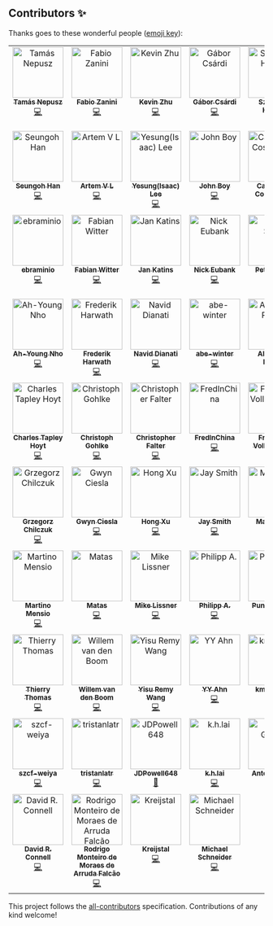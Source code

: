 ## Contributors ✨

Thanks goes to these wonderful people ([emoji key](https://allcontributors.org/docs/en/emoji-key)):

<!-- ALL-CONTRIBUTORS-LIST:START - Do not remove or modify this section -->
<!-- prettier-ignore-start -->
<!-- markdownlint-disable -->
<table>
  <tbody>
    <tr>
      <td align="center" valign="top" width="14.28%"><a href="https://collmot.com/"><img src="https://avatars.githubusercontent.com/u/195637?v=4?s=100" width="100px;" alt="Tamás Nepusz"/><br /><sub><b>Tamás Nepusz</b></sub></a><br /><a href="https://github.com/igraph/python-igraph/commits?author=ntamas" title="Code">💻</a></td>
      <td align="center" valign="top" width="14.28%"><a href="https://fabilab.org/"><img src="https://avatars.githubusercontent.com/u/1200640?v=4?s=100" width="100px;" alt="Fabio Zanini"/><br /><sub><b>Fabio Zanini</b></sub></a><br /><a href="https://github.com/igraph/python-igraph/commits?author=iosonofabio" title="Code">💻</a></td>
      <td align="center" valign="top" width="14.28%"><a href="https://github.com/Gomango999"><img src="https://avatars.githubusercontent.com/u/37771462?v=4?s=100" width="100px;" alt="Kevin Zhu"/><br /><sub><b>Kevin Zhu</b></sub></a><br /><a href="https://github.com/igraph/python-igraph/commits?author=Gomango999" title="Code">💻</a></td>
      <td align="center" valign="top" width="14.28%"><a href="https://github.com/gaborcsardi"><img src="https://avatars.githubusercontent.com/u/660288?v=4?s=100" width="100px;" alt="Gábor Csárdi"/><br /><sub><b>Gábor Csárdi</b></sub></a><br /><a href="https://github.com/igraph/python-igraph/commits?author=gaborcsardi" title="Code">💻</a></td>
      <td align="center" valign="top" width="14.28%"><a href="http://szhorvat.net/"><img src="https://avatars.githubusercontent.com/u/1212871?v=4?s=100" width="100px;" alt="Szabolcs Horvát"/><br /><sub><b>Szabolcs Horvát</b></sub></a><br /><a href="https://github.com/igraph/python-igraph/commits?author=szhorvat" title="Code">💻</a></td>
      <td align="center" valign="top" width="14.28%"><a href="http://www.traag.net/"><img src="https://avatars.githubusercontent.com/u/6057804?v=4?s=100" width="100px;" alt="Vincent Traag"/><br /><sub><b>Vincent Traag</b></sub></a><br /><a href="https://github.com/igraph/python-igraph/commits?author=vtraag" title="Code">💻</a></td>
      <td align="center" valign="top" width="14.28%"><a href="https://github.com/deeenes"><img src="https://avatars.githubusercontent.com/u/2679889?v=4?s=100" width="100px;" alt="deeenes"/><br /><sub><b>deeenes</b></sub></a><br /><a href="https://github.com/igraph/python-igraph/commits?author=deeenes" title="Code">💻</a></td>
    </tr>
    <tr>
      <td align="center" valign="top" width="14.28%"><a href="https://h5jam.github.io/"><img src="https://avatars.githubusercontent.com/u/46439899?v=4?s=100" width="100px;" alt="Seungoh Han"/><br /><sub><b>Seungoh Han</b></sub></a><br /><a href="https://github.com/igraph/python-igraph/commits?author=h5jam" title="Code">💻</a></td>
      <td align="center" valign="top" width="14.28%"><a href="http://linkedin.com/in/artemvl"><img src="https://avatars.githubusercontent.com/u/6162969?v=4?s=100" width="100px;" alt="Artem V L"/><br /><sub><b>Artem V L</b></sub></a><br /><a href="https://github.com/igraph/python-igraph/commits?author=luav" title="Code">💻</a></td>
      <td align="center" valign="top" width="14.28%"><a href="https://github.com/Isaac-Lee"><img src="https://avatars.githubusercontent.com/u/49810053?v=4?s=100" width="100px;" alt="Yesung(Isaac) Lee"/><br /><sub><b>Yesung(Isaac) Lee</b></sub></a><br /><a href="https://github.com/igraph/python-igraph/commits?author=Isaac-Lee" title="Code">💻</a></td>
      <td align="center" valign="top" width="14.28%"><a href="https://www.jboy.space/"><img src="https://avatars.githubusercontent.com/u/2187261?v=4?s=100" width="100px;" alt="John Boy"/><br /><sub><b>John Boy</b></sub></a><br /><a href="https://github.com/igraph/python-igraph/commits?author=jboynyc" title="Code">💻</a></td>
      <td align="center" valign="top" width="14.28%"><a href="https://cdcl.ml/"><img src="https://avatars.githubusercontent.com/u/10780059?v=4?s=100" width="100px;" alt="Casper da Costa-Luis"/><br /><sub><b>Casper da Costa-Luis</b></sub></a><br /><a href="https://github.com/igraph/python-igraph/commits?author=casperdcl" title="Code">💻</a></td>
      <td align="center" valign="top" width="14.28%"><a href="https://albertoalcolea.com/"><img src="https://avatars.githubusercontent.com/u/1153725?v=4?s=100" width="100px;" alt="Alberto Alcolea"/><br /><sub><b>Alberto Alcolea</b></sub></a><br /><a href="https://github.com/igraph/python-igraph/commits?author=albertoalcolea" title="Code">💻</a></td>
      <td align="center" valign="top" width="14.28%"><a href="https://pyedu.hu/arpad/"><img src="https://avatars.githubusercontent.com/u/951303?v=4?s=100" width="100px;" alt="Árpád Horváth"/><br /><sub><b>Árpád Horváth</b></sub></a><br /><a href="https://github.com/igraph/python-igraph/commits?author=horvatha" title="Code">💻</a></td>
    </tr>
    <tr>
      <td align="center" valign="top" width="14.28%"><a href="https://github.com/ebraminio"><img src="https://avatars.githubusercontent.com/u/833473?v=4?s=100" width="100px;" alt="ebraminio"/><br /><sub><b>ebraminio</b></sub></a><br /><a href="https://github.com/igraph/python-igraph/commits?author=ebraminio" title="Code">💻</a></td>
      <td align="center" valign="top" width="14.28%"><a href="https://github.com/fwitter"><img src="https://avatars.githubusercontent.com/u/10985458?v=4?s=100" width="100px;" alt="Fabian Witter"/><br /><sub><b>Fabian Witter</b></sub></a><br /><a href="https://github.com/igraph/python-igraph/commits?author=fwitter" title="Code">💻</a></td>
      <td align="center" valign="top" width="14.28%"><a href="http://www.katzien.de/"><img src="https://avatars.githubusercontent.com/u/890156?v=4?s=100" width="100px;" alt="Jan Katins"/><br /><sub><b>Jan Katins</b></sub></a><br /><a href="https://github.com/igraph/python-igraph/commits?author=jankatins" title="Code">💻</a></td>
      <td align="center" valign="top" width="14.28%"><a href="https://github.com/nickeubank"><img src="https://avatars.githubusercontent.com/u/9683693?v=4?s=100" width="100px;" alt="Nick Eubank"/><br /><sub><b>Nick Eubank</b></sub></a><br /><a href="https://github.com/igraph/python-igraph/commits?author=nickeubank" title="Code">💻</a></td>
      <td align="center" valign="top" width="14.28%"><a href="http://finger-tree.blogspot.com/"><img src="https://avatars.githubusercontent.com/u/406445?v=4?s=100" width="100px;" alt="Peter Scott"/><br /><sub><b>Peter Scott</b></sub></a><br /><a href="https://github.com/igraph/python-igraph/commits?author=PeterScott" title="Code">💻</a></td>
      <td align="center" valign="top" width="14.28%"><a href="https://github.com/Sriram-Pattabiraman"><img src="https://avatars.githubusercontent.com/u/59712515?v=4?s=100" width="100px;" alt="Sriram-Pattabiraman"/><br /><sub><b>Sriram-Pattabiraman</b></sub></a><br /><a href="https://github.com/igraph/python-igraph/commits?author=Sriram-Pattabiraman" title="Code">💻</a></td>
      <td align="center" valign="top" width="14.28%"><a href="https://iggisv9t.xyz/"><img src="https://avatars.githubusercontent.com/u/19172517?v=4?s=100" width="100px;" alt="Sviatoslav"/><br /><sub><b>Sviatoslav</b></sub></a><br /><a href="https://github.com/igraph/python-igraph/commits?author=iggisv9t" title="Code">💻</a></td>
    </tr>
    <tr>
      <td align="center" valign="top" width="14.28%"><a href="https://github.com/ah00ee"><img src="https://avatars.githubusercontent.com/u/68725978?v=4?s=100" width="100px;" alt="Ah-Young Nho"/><br /><sub><b>Ah-Young Nho</b></sub></a><br /><a href="https://github.com/igraph/python-igraph/commits?author=ah00ee" title="Code">💻</a></td>
      <td align="center" valign="top" width="14.28%"><a href="https://github.com/frederik-h"><img src="https://avatars.githubusercontent.com/u/22046314?v=4?s=100" width="100px;" alt="Frederik Harwath"/><br /><sub><b>Frederik Harwath</b></sub></a><br /><a href="https://github.com/igraph/python-igraph/commits?author=frederik-h" title="Code">💻</a></td>
      <td align="center" valign="top" width="14.28%"><a href="https://github.com/naviddianati"><img src="https://avatars.githubusercontent.com/u/5558232?v=4?s=100" width="100px;" alt="Navid Dianati"/><br /><sub><b>Navid Dianati</b></sub></a><br /><a href="https://github.com/igraph/python-igraph/commits?author=naviddianati" title="Code">💻</a></td>
      <td align="center" valign="top" width="14.28%"><a href="https://github.com/abe-winter"><img src="https://avatars.githubusercontent.com/u/7256523?v=4?s=100" width="100px;" alt="abe-winter"/><br /><sub><b>abe-winter</b></sub></a><br /><a href="https://github.com/igraph/python-igraph/commits?author=abe-winter" title="Code">💻</a></td>
      <td align="center" valign="top" width="14.28%"><a href="https://github.com/arivero"><img src="https://avatars.githubusercontent.com/u/43174?v=4?s=100" width="100px;" alt="Alejandro Rivero"/><br /><sub><b>Alejandro Rivero</b></sub></a><br /><a href="https://github.com/igraph/python-igraph/commits?author=arivero" title="Code">💻</a></td>
      <td align="center" valign="top" width="14.28%"><a href="https://github.com/Ariki"><img src="https://avatars.githubusercontent.com/u/519412?v=4?s=100" width="100px;" alt="Ariki"/><br /><sub><b>Ariki</b></sub></a><br /><a href="https://github.com/igraph/python-igraph/commits?author=Ariki" title="Code">💻</a></td>
      <td align="center" valign="top" width="14.28%"><a href="https://cvanelteren.github.io/"><img src="https://avatars.githubusercontent.com/u/19485143?v=4?s=100" width="100px;" alt="Casper van Elteren"/><br /><sub><b>Casper van Elteren</b></sub></a><br /><a href="https://github.com/igraph/python-igraph/commits?author=cvanelteren" title="Code">💻</a></td>
    </tr>
    <tr>
      <td align="center" valign="top" width="14.28%"><a href="https://cthoyt.com/"><img src="https://avatars.githubusercontent.com/u/5069736?v=4?s=100" width="100px;" alt="Charles Tapley Hoyt"/><br /><sub><b>Charles Tapley Hoyt</b></sub></a><br /><a href="https://github.com/igraph/python-igraph/commits?author=cthoyt" title="Code">💻</a></td>
      <td align="center" valign="top" width="14.28%"><a href="https://www.cgohlke.com/"><img src="https://avatars.githubusercontent.com/u/483428?v=4?s=100" width="100px;" alt="Christoph Gohlke"/><br /><sub><b>Christoph Gohlke</b></sub></a><br /><a href="https://github.com/igraph/python-igraph/commits?author=cgohlke" title="Code">💻</a></td>
      <td align="center" valign="top" width="14.28%"><a href="https://github.com/chrisfalter"><img src="https://avatars.githubusercontent.com/u/4177499?v=4?s=100" width="100px;" alt="Christopher Falter"/><br /><sub><b>Christopher Falter</b></sub></a><br /><a href="https://github.com/igraph/python-igraph/commits?author=chrisfalter" title="Code">💻</a></td>
      <td align="center" valign="top" width="14.28%"><a href="https://github.com/ReblochonMasque"><img src="https://avatars.githubusercontent.com/u/6275531?v=4?s=100" width="100px;" alt="FredInChina"/><br /><sub><b>FredInChina</b></sub></a><br /><a href="https://github.com/igraph/python-igraph/commits?author=ReblochonMasque" title="Code">💻</a></td>
      <td align="center" valign="top" width="14.28%"><a href="https://friso.lol/"><img src="https://avatars.githubusercontent.com/u/273638?v=4?s=100" width="100px;" alt="Friso van Vollenhoven"/><br /><sub><b>Friso van Vollenhoven</b></sub></a><br /><a href="https://github.com/igraph/python-igraph/commits?author=friso" title="Code">💻</a></td>
      <td align="center" valign="top" width="14.28%"><a href="https://szarnyasg.github.io/"><img src="https://avatars.githubusercontent.com/u/1402801?v=4?s=100" width="100px;" alt="Gabor Szarnyas"/><br /><sub><b>Gabor Szarnyas</b></sub></a><br /><a href="https://github.com/igraph/python-igraph/commits?author=szarnyasg" title="Code">💻</a></td>
      <td align="center" valign="top" width="14.28%"><a href="https://github.com/GaoFangshu"><img src="https://avatars.githubusercontent.com/u/11488742?v=4?s=100" width="100px;" alt="Gao Fangshu"/><br /><sub><b>Gao Fangshu</b></sub></a><br /><a href="https://github.com/igraph/python-igraph/commits?author=GaoFangshu" title="Code">💻</a></td>
    </tr>
    <tr>
      <td align="center" valign="top" width="14.28%"><a href="https://github.com/gchilczuk"><img src="https://avatars.githubusercontent.com/u/16257695?v=4?s=100" width="100px;" alt="Grzegorz Chilczuk"/><br /><sub><b>Grzegorz Chilczuk</b></sub></a><br /><a href="https://github.com/igraph/python-igraph/commits?author=gchilczuk" title="Code">💻</a></td>
      <td align="center" valign="top" width="14.28%"><a href="http://cecinestpasunefromage.wordpress.com/"><img src="https://avatars.githubusercontent.com/u/2363820?v=4?s=100" width="100px;" alt="Gwyn Ciesla"/><br /><sub><b>Gwyn Ciesla</b></sub></a><br /><a href="https://github.com/igraph/python-igraph/commits?author=limburgher" title="Code">💻</a></td>
      <td align="center" valign="top" width="14.28%"><a href="https://www.topbug.net/"><img src="https://avatars.githubusercontent.com/u/325476?v=4?s=100" width="100px;" alt="Hong Xu"/><br /><sub><b>Hong Xu</b></sub></a><br /><a href="https://github.com/igraph/python-igraph/commits?author=xuhdev" title="Code">💻</a></td>
      <td align="center" valign="top" width="14.28%"><a href="https://github.com/jhsmith"><img src="https://avatars.githubusercontent.com/u/974519?v=4?s=100" width="100px;" alt="Jay Smith"/><br /><sub><b>Jay Smith</b></sub></a><br /><a href="https://github.com/igraph/python-igraph/commits?author=jhsmith" title="Code">💻</a></td>
      <td align="center" valign="top" width="14.28%"><a href="https://mapleccc.github.io/"><img src="https://avatars.githubusercontent.com/u/25131775?v=4?s=100" width="100px;" alt="MapleCCC"/><br /><sub><b>MapleCCC</b></sub></a><br /><a href="https://github.com/igraph/python-igraph/commits?author=MapleCCC" title="Code">💻</a></td>
      <td align="center" valign="top" width="14.28%"><a href="https://www.linkedin.com/in/marco-koepcke/"><img src="https://avatars.githubusercontent.com/u/3512122?v=4?s=100" width="100px;" alt="Marco Köpcke"/><br /><sub><b>Marco Köpcke</b></sub></a><br /><a href="https://github.com/igraph/python-igraph/commits?author=theCapypara" title="Code">💻</a></td>
      <td align="center" valign="top" width="14.28%"><a href="https://github.com/elfring"><img src="https://avatars.githubusercontent.com/u/660477?v=4?s=100" width="100px;" alt="Markus Elfring"/><br /><sub><b>Markus Elfring</b></sub></a><br /><a href="https://github.com/igraph/python-igraph/commits?author=elfring" title="Code">💻</a></td>
    </tr>
    <tr>
      <td align="center" valign="top" width="14.28%"><a href="https://martinomensio.github.io/"><img src="https://avatars.githubusercontent.com/u/11597393?v=4?s=100" width="100px;" alt="Martino Mensio"/><br /><sub><b>Martino Mensio</b></sub></a><br /><a href="https://github.com/igraph/python-igraph/commits?author=MartinoMensio" title="Code">💻</a></td>
      <td align="center" valign="top" width="14.28%"><a href="https://github.com/lauzadis"><img src="https://avatars.githubusercontent.com/u/30608308?v=4?s=100" width="100px;" alt="Matas"/><br /><sub><b>Matas</b></sub></a><br /><a href="https://github.com/igraph/python-igraph/commits?author=lauzadis" title="Code">💻</a></td>
      <td align="center" valign="top" width="14.28%"><a href="http://www.michaeljaylissner.com/"><img src="https://avatars.githubusercontent.com/u/236970?v=4?s=100" width="100px;" alt="Mike Lissner"/><br /><sub><b>Mike Lissner</b></sub></a><br /><a href="https://github.com/igraph/python-igraph/commits?author=mlissner" title="Code">💻</a></td>
      <td align="center" valign="top" width="14.28%"><a href="https://phil.red/"><img src="https://avatars.githubusercontent.com/u/291575?v=4?s=100" width="100px;" alt="Philipp A."/><br /><sub><b>Philipp A.</b></sub></a><br /><a href="https://github.com/igraph/python-igraph/commits?author=flying-sheep" title="Code">💻</a></td>
      <td align="center" valign="top" width="14.28%"><a href="https://puneethapai.github.io/"><img src="https://avatars.githubusercontent.com/u/21996583?v=4?s=100" width="100px;" alt="Puneetha Pai"/><br /><sub><b>Puneetha Pai</b></sub></a><br /><a href="https://github.com/igraph/python-igraph/commits?author=PuneethaPai" title="Code">💻</a></td>
      <td align="center" valign="top" width="14.28%"><a href="https://github.com/sr-murthy"><img src="https://avatars.githubusercontent.com/u/9358070?v=4?s=100" width="100px;" alt="S Murthy"/><br /><sub><b>S Murthy</b></sub></a><br /><a href="https://github.com/igraph/python-igraph/commits?author=sr-murthy" title="Code">💻</a></td>
      <td align="center" valign="top" width="14.28%"><a href="https://github.com/scottgigante"><img src="https://avatars.githubusercontent.com/u/8499679?v=4?s=100" width="100px;" alt="Scott Gigante"/><br /><sub><b>Scott Gigante</b></sub></a><br /><a href="https://github.com/igraph/python-igraph/commits?author=scottgigante" title="Code">💻</a></td>
    </tr>
    <tr>
      <td align="center" valign="top" width="14.28%"><a href="http://people.freebsd.org/~thierry/"><img src="https://avatars.githubusercontent.com/u/6819982?v=4?s=100" width="100px;" alt="Thierry Thomas"/><br /><sub><b>Thierry Thomas</b></sub></a><br /><a href="https://github.com/igraph/python-igraph/commits?author=thierry-FreeBSD" title="Code">💻</a></td>
      <td align="center" valign="top" width="14.28%"><a href="https://github.com/willemvandenboom"><img src="https://avatars.githubusercontent.com/u/41558513?v=4?s=100" width="100px;" alt="Willem van den Boom"/><br /><sub><b>Willem van den Boom</b></sub></a><br /><a href="https://github.com/igraph/python-igraph/commits?author=willemvandenboom" title="Code">💻</a></td>
      <td align="center" valign="top" width="14.28%"><a href="https://github.com/remysucre"><img src="https://avatars.githubusercontent.com/u/6758001?v=4?s=100" width="100px;" alt="Yisu Remy Wang"/><br /><sub><b>Yisu Remy Wang</b></sub></a><br /><a href="https://github.com/igraph/python-igraph/commits?author=remysucre" title="Code">💻</a></td>
      <td align="center" valign="top" width="14.28%"><a href="https://yongyeol.com/"><img src="https://avatars.githubusercontent.com/u/24250?v=4?s=100" width="100px;" alt="YY Ahn"/><br /><sub><b>YY Ahn</b></sub></a><br /><a href="https://github.com/igraph/python-igraph/commits?author=yy" title="Code">💻</a></td>
      <td align="center" valign="top" width="14.28%"><a href="https://github.com/kmankinen"><img src="https://avatars.githubusercontent.com/u/22212710?v=4?s=100" width="100px;" alt="kmankinen"/><br /><sub><b>kmankinen</b></sub></a><br /><a href="https://github.com/igraph/python-igraph/commits?author=kmankinen" title="Code">💻</a></td>
      <td align="center" valign="top" width="14.28%"><a href="https://github.com/odidev"><img src="https://avatars.githubusercontent.com/u/40816837?v=4?s=100" width="100px;" alt="odidev"/><br /><sub><b>odidev</b></sub></a><br /><a href="https://github.com/igraph/python-igraph/commits?author=odidev" title="Code">💻</a></td>
      <td align="center" valign="top" width="14.28%"><a href="https://github.com/sombreslames"><img src="https://avatars.githubusercontent.com/u/4037102?v=4?s=100" width="100px;" alt="sombreslames"/><br /><sub><b>sombreslames</b></sub></a><br /><a href="https://github.com/igraph/python-igraph/commits?author=sombreslames" title="Code">💻</a></td>
    </tr>
    <tr>
      <td align="center" valign="top" width="14.28%"><a href="https://hohoweiya.xyz/"><img src="https://avatars.githubusercontent.com/u/13688320?v=4?s=100" width="100px;" alt="szcf-weiya"/><br /><sub><b>szcf-weiya</b></sub></a><br /><a href="https://github.com/igraph/python-igraph/commits?author=szcf-weiya" title="Code">💻</a></td>
      <td align="center" valign="top" width="14.28%"><a href="https://github.com/tristanlatr"><img src="https://avatars.githubusercontent.com/u/19967168?v=4?s=100" width="100px;" alt="tristanlatr"/><br /><sub><b>tristanlatr</b></sub></a><br /><a href="https://github.com/igraph/python-igraph/commits?author=tristanlatr" title="Code">💻</a></td>
      <td align="center" valign="top" width="14.28%"><a href="https://github.com/JDPowell648"><img src="https://avatars.githubusercontent.com/u/41934552?v=4?s=100" width="100px;" alt="JDPowell648"/><br /><sub><b>JDPowell648</b></sub></a><br /><a href="https://github.com/igraph/python-igraph/commits?author=JDPowell648" title="Documentation">📖</a></td>
      <td align="center" valign="top" width="14.28%"><a href="https://github.com/Adriankhl"><img src="https://avatars.githubusercontent.com/u/16377650?v=4?s=100" width="100px;" alt="k.h.lai"/><br /><sub><b>k.h.lai</b></sub></a><br /><a href="https://github.com/igraph/python-igraph/commits?author=Adriankhl" title="Code">💻</a></td>
      <td align="center" valign="top" width="14.28%"><a href="https://github.com/gruebel"><img src="https://avatars.githubusercontent.com/u/33207684?v=4?s=100" width="100px;" alt="Anton Grübel"/><br /><sub><b>Anton Grübel</b></sub></a><br /><a href="https://github.com/igraph/python-igraph/commits?author=gruebel" title="Code">💻</a></td>
      <td align="center" valign="top" width="14.28%"><a href="https://github.com/flange-ipb"><img src="https://avatars.githubusercontent.com/u/34936695?v=4?s=100" width="100px;" alt="flange-ipb"/><br /><sub><b>flange-ipb</b></sub></a><br /><a href="https://github.com/igraph/python-igraph/commits?author=flange-ipb" title="Code">💻</a></td>
      <td align="center" valign="top" width="14.28%"><a href="https://discuss.afpy.org/"><img src="https://avatars.githubusercontent.com/u/16009100?v=4?s=100" width="100px;" alt="Paul m. p. Peny"/><br /><sub><b>Paul m. p. Peny</b></sub></a><br /><a href="https://github.com/igraph/python-igraph/commits?author=pmp-p" title="Code">💻</a></td>
    </tr>
    <tr>
      <td align="center" valign="top" width="14.28%"><a href="https://davidrconnell.github.io/"><img src="https://avatars.githubusercontent.com/u/35470740?v=4?s=100" width="100px;" alt="David R. Connell"/><br /><sub><b>David R. Connell</b></sub></a><br /><a href="https://github.com/igraph/python-igraph/commits?author=DavidRConnell" title="Code">💻</a></td>
      <td align="center" valign="top" width="14.28%"><a href="https://www.linkedin.com/in/rmmaf/"><img src="https://avatars.githubusercontent.com/u/23747884?v=4?s=100" width="100px;" alt="Rodrigo Monteiro de Moraes de Arruda Falcão"/><br /><sub><b>Rodrigo Monteiro de Moraes de Arruda Falcão</b></sub></a><br /><a href="https://github.com/igraph/python-igraph/commits?author=rmmaf" title="Code">💻</a></td>
      <td align="center" valign="top" width="14.28%"><a href="https://github.com/Kreijstal"><img src="https://avatars.githubusercontent.com/u/2415206?v=4?s=100" width="100px;" alt="Kreijstal"/><br /><sub><b>Kreijstal</b></sub></a><br /><a href="https://github.com/igraph/python-igraph/commits?author=Kreijstal" title="Code">💻</a></td>
      <td align="center" valign="top" width="14.28%"><a href="https://github.com/m1-s"><img src="https://avatars.githubusercontent.com/u/94642227?v=4?s=100" width="100px;" alt="Michael Schneider"/><br /><sub><b>Michael Schneider</b></sub></a><br /><a href="https://github.com/igraph/python-igraph/commits?author=m1-s" title="Code">💻</a></td>
    </tr>
  </tbody>
</table>

<!-- markdownlint-restore -->
<!-- prettier-ignore-end -->

<!-- ALL-CONTRIBUTORS-LIST:END -->

This project follows the [all-contributors](https://github.com/all-contributors/all-contributors) specification. Contributions of any kind welcome!
